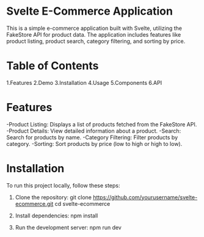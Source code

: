 # Svelte E-Commerce Application

This is a simple e-commerce application built with Svelte, utilizing the FakeStore API for product data. The application includes features like product listing, product search, category filtering, and sorting by price.

# Table of Contents
1.Features
2.Demo
3.Installation
4.Usage
5.Components
6.API

# Features
-Product Listing: Displays a list of products fetched from the FakeStore API.
-Product Details: View detailed information about a product.
-Search: Search for products by name.
-Category Filtering: Filter products by category.
-Sorting: Sort products by price (low to high or high to low).

# Installation
To run this project locally, follow these steps:

1. Clone the repository:
    git clone https://github.com/yourusername/svelte-ecommerce.git
    cd svelte-ecommerce
   
2. Install dependencies:
    npm install

3. Run the development server:
   npm run dev
